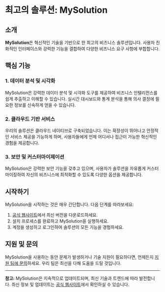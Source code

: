 # 최고의 솔루션: MySolution

## 소개

**MySolution**은 혁신적인 기술을 기반으로 한 최고의 비즈니스 솔루션입니다. 사용자 친화적인 인터페이스와 강력한 기능을 결합하여 다양한 비즈니스 요구 사항에 부합합니다.

## 핵심 기능

### 1. 데이터 분석 및 시각화

MySolution은 강력한 데이터 분석 및 시각화 도구를 제공하여 비즈니스 인텔리전스를 쉽게 추출하고 이해할 수 있습니다. 실시간 대시보드와 통계 분석을 통해 의사 결정에 필요한 정보를 신속하게 얻을 수 있습니다.

### 2. 클라우드 기반 서비스

우리의 솔루션은 클라우드 네이티브로 구축되었습니다. 이는 확장성이 뛰어나고 안정적인 서비스 제공을 가능하게 하며, 사용자들에게 언제 어디서나 접근이 가능한 혁신적인 경험을 제공합니다.

### 3. 보안 및 커스터마이제이션

MySolution은 강력한 보안 기능을 갖추고 있으며, 사용자가 솔루션을 자유롭게 커스터마이징하여 자신의 비즈니스에 최적화할 수 있도록 다양한 옵션을 제공합니다.

## 시작하기

MySolution을 시작하는 것은 매우 간단합니다. 다음 단계를 따라보세요:

1. [공식 웹사이트](https://mysolution.com)에서 최신 버전을 다운로드하세요.
2. 설치 프로세스를 완료하고 MySolution을 실행하세요.
3. 계정을 생성하고 로그인하여 솔루션의 모든 기능을 경험하세요.

## 지원 및 문의

MySolution을 사용하는 동안 문제가 발생하거나 기술 지원이 필요하다면, 언제든지 [지원 팀에 문의](mailto:support@mysolution.com)하세요. 우리 팀은 최선을 다해 도움을 드릴 것입니다.

---

**참고:** MySolution은 지속적으로 업데이트되며, 최신 기술과 트렌드에 따라 발전합니다. 최신 정보 및 업데이트는 [공식 웹사이트](https://mysolution.com)에서 확인하실 수 있습니다.
